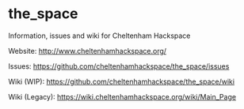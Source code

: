 # the_space
Information, issues and wiki for Cheltenham Hackspace

Website: http://www.cheltenhamhackspace.org/

Issues: https://github.com/cheltenhamhackspace/the_space/issues

Wiki (WIP): https://github.com/cheltenhamhackspace/the_space/wiki

Wiki (Legacy): https://wiki.cheltenhamhackspace.org/wiki/Main_Page
